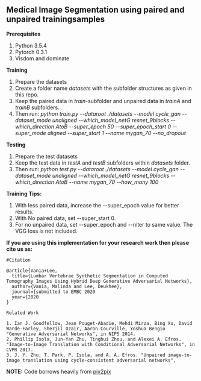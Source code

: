 ## Medical Image Segmentation using paired and unpaired trainingsamples ##

 **Prerequisites**
 1. Python 3.5.4
 2. Pytorch 0.3.1
 3. Visdom and dominate
 
 **Training**
 1. Prepare the datasets 
 2. Create a folder name *datasets* with the subfolder structures as given in this repo.
 3. Keep the paired data in *train*-subfolder and unpaired data in *trainA* and *trainB* subfolders.
 4. Then run: *python train.py --dataroot ./datasets --model cycle_gan --dataset_mode unaligned --which_model_netG resnet_9blocks --which_direction AtoB --super_epoch 50 --super_epoch_start 0 --super_mode aligned --super_start 1 --name mygan_70 --no_dropout*
 
**Testing**
 1. Prepare the test datasets
 2. Keep the test data in *testA* and *testB* subfolders within *datasets* folder.
 3. Then run: *python test.py --dataroot ./datasets --model cycle_gan --dataset_mode unaligned --which_model_netG resnet_9blocks --which_direction AtoB --name mygan_70 --how_many 100*
 
 **Training Tips:**
 1. With less paired data, increase the --super_epoch value for better results. 
 2. With No paired data, set --super_start 0. 
 3. For no unpaired data, set --super_epoch and --niter to same value. The VGG loss is not included.
 
 **If you are using this implementation for your research work then please cite us as:** 

```
#Citation 

@article{Vania+Lee,
  title={Lumbar Vertebrae Synthetic Segmentation in Computed Tomography Images Using Hybrid Deep Generative Adversarial Networks},
  author={Vania, Malinda and Lee, Deukhee},
  journal={submitted to EMBC 2020
  year={2020
}

```
```
Related Work

1. Ian J. Goodfellow, Jean Pouget-Abadie, Mehdi Mirza, Bing Xu, David Warde-Farley, Sherjil Ozair, Aaron Courville, Yoshua Bengio "Generative Adversarial Networks", in NIPS 2014. 
2. Phillip Isola, Jun-Yan Zhu, Tinghui Zhou, and Alexei A. Efros. "Image-to-Image Translation with Conditional Adversarial Networks", in CVPR 2017.
3. J. Y. Zhu, T. Park, P. Isola, and A. A. Efros. "Unpaired image-to-image translation using cycle-consistent adversarial networks",
```
**NOTE:** Code borrows heavily from [pix2pix](https://github.com/junyanz/pytorch-CycleGAN-and-pix2pix)

